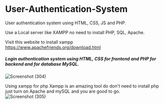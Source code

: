 ﻿# User-Authentication-System


User authentication system using HTML, CSS, JS and PHP.

Use a Local server like XAMPP no need to install PHP, SQL, Apache.

Visit this website to install xampp https://www.apachefriends.org/download.html


<h5>Login authentication system using HTML, CSS for frontend and PHP for backend and for database MySQL.</h5>

![Screenshot (304)](https://user-images.githubusercontent.com/85220679/228901401-8cc178d6-36dc-42af-a5da-d6b50484c23f.png)

Using xampp for php 
  Xampp is an amazing tool do don't need to install php just turn on Apache and mySQL and you are good to go.
![Screenshot (305)](https://user-images.githubusercontent.com/85220679/228901462-71f2cc99-286e-46f4-bf8b-b6d8d33e4adb.png)
